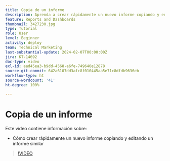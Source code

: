 ```yaml
---
title: Copia de un informe
description: Aprenda a crear rápidamente un nuevo informe copiando y editando un informe similar.
feature: Reports and Dashboards
thumbnail: 3427230.jpg
type: Tutorial
role: User
level: Beginner
activity: deploy
team: Technical Marketing
last-substantial-update: 2024-02-07T00:00:00Z
jira: KT-14692
doc-type: video
exl-id: aad45ea3-b9dd-4568-a6fe-749640e12878
source-git-commit: 642a6107dd3afc8f010445aa5e71c8dfdb9636eb
workflow-type: ht
source-wordcount: '41'
ht-degree: 100%

---
```


# Copia de un informe

Este vídeo contiene información sobre:

* Cómo crear rápidamente un nuevo informe copiando y editando un informe similar

>[!VIDEO](https://video.tv.adobe.com/v/3427230/?quality=12&learn=on)
